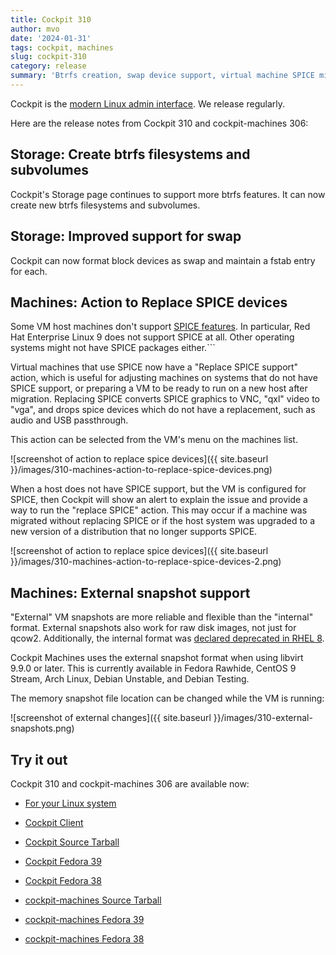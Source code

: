 ```yaml
---
title: Cockpit 310
author: mvo
date: '2024-01-31'
tags: cockpit, machines
slug: cockpit-310
category: release
summary: 'Btrfs creation, swap device support, virtual machine SPICE migration, and external VM snapshots'
---
```


Cockpit is the [modern Linux admin interface](https://cockpit-project.org/).
We release regularly.

Here are the release notes from Cockpit 310 and cockpit-machines 306:

## Storage: Create btrfs filesystems and subvolumes

Cockpit's Storage page continues to support more btrfs features. It can now create new btrfs filesystems and subvolumes.

## Storage: Improved support for swap

Cockpit can now format block devices as swap and maintain a fstab entry for each.

## Machines: Action to Replace SPICE devices

Some VM host machines don't support [SPICE features](https://www.spice-space.org/spice-user-manual.html). In particular, Red Hat Enterprise Linux 9 does not support SPICE at all. Other operating systems might not have SPICE packages either.```

Virtual machines that use SPICE now have a "Replace SPICE support" action, which is useful for adjusting machines on systems that do not have SPICE support, or preparing a VM to be ready to run on a new host after migration. Replacing SPICE converts SPICE graphics to VNC, "qxl" video to "vga", and drops spice devices which do not have a replacement, such as audio and USB passthrough.

This action can be selected from the VM's menu on the machines list.

![screenshot of action to replace spice devices]({{ site.baseurl }}/images/310-machines-action-to-replace-spice-devices.png)

When a host does not have SPICE support, but the VM is configured for SPICE, then Cockpit will show an alert to explain the issue and provide a way to run the "replace SPICE" action. This may occur if a machine was migrated without replacing SPICE or if the host system was upgraded to a new version of a distribution that no longer supports SPICE.

![screenshot of action to replace spice devices]({{ site.baseurl }}/images/310-machines-action-to-replace-spice-devices-2.png)

## Machines: External snapshot support

"External" VM snapshots are more reliable and flexible than the "internal" format. External snapshots also work for raw disk images, not just for qcow2. Additionally, the internal format was [declared deprecated in RHEL 8](https://access.redhat.com/documentation/en-us/red_hat_enterprise_linux/8/html/8.4_release_notes/deprecated_functionality#deprecated-functionality_virtualization).

Cockpit Machines uses the external snapshot format when using libvirt 9.9.0 or later. This is currently available in Fedora Rawhide, CentOS 9 Stream, Arch Linux, Debian Unstable, and Debian Testing.

The memory snapshot file location can be changed while the VM is running:

![screenshot of external changes]({{ site.baseurl }}/images/310-external-snapshots.png)


## Try it out

Cockpit 310 and cockpit-machines 306 are available now:

* [For your Linux system](https://cockpit-project.org/running.html)
* [Cockpit Client](https://flathub.org/apps/details/org.cockpit_project.CockpitClient)

* [Cockpit Source Tarball](https://github.com/cockpit-project/cockpit/releases/tag/310)
* [Cockpit Fedora 39](https://bodhi.fedoraproject.org/updates/FEDORA-2024-74c8bd3c4c)
* [Cockpit Fedora 38](https://bodhi.fedoraproject.org/updates/FEDORA-2024-f44114a0f9)
* [cockpit-machines Source Tarball](https://github.com/cockpit-project/cockpit-machines/releases/tag/306)
* [cockpit-machines Fedora 39](https://bodhi.fedoraproject.org/updates/FEDORA-2024-07d3bd2cd6)
* [cockpit-machines Fedora 38](https://bodhi.fedoraproject.org/updates/FEDORA-2024-679fde542a)
